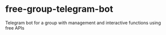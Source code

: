 # free-group-telegram-bot
Telegram bot for a group with management and interactive functions using free APIs
